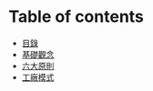 # Table of contents

* [目錄](README.md)
* [基礎觀念](ji-nian.md)
* [六大原則](liu-da-yuan.md)
* [工廠模式](gong-mo-shi.md)

